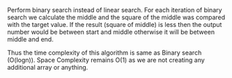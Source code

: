 Perform binary search instead of linear search. For each iteration of binary search we calculate the middle and the square of the middle was compared with the target value. If the result (square of middle) is less then the output number would be between start and middle otherwise it will be between middle and end.

Thus the time complexity of this algorithm is same as Binary search (O(logn)). Space Complexity remains O(1) as we are not creating any additional array or anything.